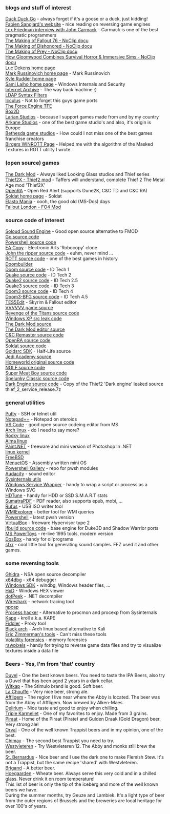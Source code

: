 
### blogs and stuff of interest
[Duck Duck Go](https://duckduckgo.com) - always forget if it's a goose or a duck, just kidding!\
[Fabien Sanglard's website](https://fabiensanglard.net/) - nice reading on reversing game engines\
[Lex Friedman interview with John Carmack](https://www.youtube.com/watch?v=I845O57ZSy4) - Carmack is one of the best pragmatic programmers\
[The Making of Fallout 76 - NoClip docu](https://youtu.be/gi8PTAJ2Hjs)\
[The Making of Dishonored - NoClip docu](https://youtu.be/wsQiKKfKxug)\
[The Making of Prey - NoClip docu](https://youtu.be/kXLxaKrcFZ0)\
[How Gloomwood Combines Survival Horror & Immersive Sims - NoClip docu](https://youtu.be/BRsWvtJSm0U)\
[Luc Dekens home page](https://www.lucd.info/)\
[Mark Russinovich home page](http://markrussinovich.com/) - Mark Russinovich\
[Kyle Rudder home page](https://www.kmruddy.com/)\
[Sami Laiho home page](https://samilaiho.com/) - Windows Internals and Security\
[Internet Archive](https://archive.org/) - The way back machine :)\
[LDAP Syntax Filters](https://social.technet.microsoft.com/wiki/contents/articles/5392.active-directory-ldap-syntax-filters.aspx)\
[Icculus](https://icculus.org/) - Not to forget this guys game ports\
[The Force Engine TFE](https://theforceengine.github.io/)\
[Box2D](https://box2d.org/)\
[Larian Studios](https://larian.com/) - because I support games made from and by my country\
[Arkane Studios](https://www.arkane-studios.com/en) - one of the best game studio's and also, it's origin is Europe\
[Bethesda game studios](https://bethesda.net/) - How could I not miss one of the best games franchise creators\
[Birgers WINROTT Page](https://www.riseofthetriad.dk/) - Helped me with the algorithm of the Masked Textures in ROTT utility I wrote.


### (open source) games
[The Dark Mod](https://www.thedarkmod.com/main/) - Always liked Looking Glass studios and Thief series\
[Thief2X - Thief2 mod](https://www.thief2x.com/) - Taffers will understand, complete Thief 2 The Metal Age mod 'Thief2X'\
[OpenRA](https://www.openra.net/) - Open Red Alert (supports Dune2K, C&C TD and C&C RA)\
[Soldat home page](https://www.soldat.pl/en/) - Soldat\
[Elasto Mania](https://elastomania.com/) - oooh, the good old (MS-Dos) days\
[Fallout London - FO4 Mod](https://fallout4london.com/)


### source code of interest
[Soloud Sound Engine](https://solhsa.com/soloud/) - Good open source alternative to FMOD\
[Go source code](https://github.com/golang/go)\
[Powershell source code](https://github.com/PowerShell/PowerShell)\
[EA Copy](https://github.com/electronicarts/EACopy) - Electronic Arts 'Robocopy' clone\
[John the ripper source code](https://github.com/openwall/john) - euhm, never mind ...\
[ROTT source code](https://github.com/videogamepreservation/rott) - one of the best games in history\
[Doombuilder](http://www.doombuilder.com/)\
[Doom source code](https://github.com/id-Software/DOOM) - ID Tech 1\
[Quake source code](https://github.com/id-Software/Quake) - ID Tech 2\
[Quake2 source code](https://github.com/id-Software/Quake-2) - ID Tech 2.5\
[Quake3 source code](https://github.com/id-Software/Quake-III-Arena) - ID Tech 3\
[Doom3 source code](https://github.com/TTimo/doom3.gpl) - ID Tech 4\
[Doom3-BFG source code](https://github.com/id-Software/DOOM-3-BFG) - ID Tech 4.5\
[TES5Edit](https://github.com/TES5Edit/TES5Edit) - Skyrim & Fallout editor\
[VVVVVV game source](https://github.com/TerryCavanagh/VVVVVV)\
[Revenge of the Titans source code](https://github.com/imaginationac/revenge-of-the-titans)\
[Windows XP src leak code](https://github.com/onein528/NT5.1)\
[The Dark Mod source](https://github.com/stgatilov/darkmod_src)\
[The Dark Mod editor source](https://github.com/codereader/DarkRadiant)\
[C&C Remaster source code](https://github.com/electronicarts/CnC_Remastered_Collection)\
[OpenRA source code](https://github.com/OpenRA/OpenRA)\
[Soldat source code](https://github.com/soldat/soldat)\
[Goldsrc SDK](https://github.com/ValveSoftware/halflife?files=1) - Half-Life source\
[Jedi Academy source](https://github.com/grayj/Jedi-Academy)\
[Homeworld original source code](https://github.com/timdetering/Homeworld)\
[NOLF source code](https://github.com/osgcc/no-one-lives-forever)\
[Super Meat Boy source code](https://github.com/danielpygo/Supermeatboy)\
[Spelunky Classic source code](https://github.com/yancharkin/SpelunkyClassicHD)\
[Dark Engine source code](https://archive.org/details/thief-src-libs) - Copy of the Thief2 'Dark engine' leaked source thief_2_service_release.7z


### general utilities
[Putty](https://www.chiark.greenend.org.uk/~sgtatham/putty/) - SSH or telnet util\
[Notepad++](https://notepad-plus-plus.org/) - Notepad on steroids\
[VS Code](https://code.visualstudio.com/) - good open source codeing editor from MS\
[Arch linux](https://archlinux.org/) - do I need to say more?\
[Rocky linux](https://rockylinux.org/)\
[Alma linux](https://almalinux.org/)\
[Paint.NET](https://www.getpaint.net/) - freeware and mini version of Photoshop in .NET\
[linux kernel](https://www.kernel.org/)\
[FreeBSD](https://www.freebsd.org/)\
[MenuetOS](https://www.menuetos.net/) - Assembly written mini OS\
[Powershell Gallery](https://www.powershellgallery.com/) - repo for pwsh modules\
[Audacity](https://www.audacityteam.org/) - sound editor\
[Sysinternals utils](https://learn.microsoft.com/en-us/sysinternals/downloads/)\
[Windows Service Wrapper](https://github.com/winsw/winsw) - handy to wrap a script or process as a Windows SVC\
[HDTune](https://www.hdtune.com/) - handy for HDD or SSD S.M.A.R.T stats\
[SumatraPDF](https://www.sumatrapdfreader.org/free-pdf-reader) - PDF reader, also supports epub, mobi, ...\
[Rufus](https://rufus.ie/en/) - USB ISO writer tool\
[WMIExplorer](https://www.ks-soft.net/hostmon.eng/wmi/index.htm) - better tool for WMI queries\
[Powershell](https://github.com/PowerShell/powershell/releases) - latest pwsh version\
[VirtualBox](https://www.virtualbox.org/) - freeware Hypervisor type 2\
[jfbuild source code](https://github.com/jonof/jfbuild) - base engine for Duke3D and Shadow Warrior ports\
[MS PowerToys](https://github.com/microsoft/PowerToys) - re-live 1995 tools, modern version\
[DosBox](https://www.dosbox.com/) - handy for ol'programs\
[sfxr](https://www.drpetter.se/project_sfxr.html) - cool little tool for generating sound samples. FEZ used it and other games.


### some reversing tools
[Ghidra](https://ghidra-sre.org/) - NSA open source decompiler\
[x64dbg](https://x64dbg.com/) - x64 debugger\
[Windows SDK](https://developer.microsoft.com/en-us/windows/downloads/windows-sdk/) - windbg, Windows header files, ...\
[HxD](https://mh-nexus.de/en/hxd/) - Windows HEX viewer\
[dotPeek](https://www.jetbrains.com/decompiler/) - .NET decompiler\
[Wireshark](https://www.wireshark.org/) - network tracing tool\
[npcap](https://npcap.com/)\
[Process hacker](https://processhacker.sourceforge.io/) - Alternative to procmon and procexp from Sysinternals\
[Kape](https://www.kroll.com/en/insights/publications/cyber/kroll-artifact-parser-extractor-kape) - kroll a.k.a. KAPE\
[Fiddler](https://www.telerik.com/fiddler) - Proxy tool\
[Black arch](https://blackarch.org/) - Arch linux based alternative to Kali\
[Eric Zimmerman's tools](https://ericzimmerman.github.io/#!index.md) - Can't miss these tools\
[Volatility forensics](https://www.volatilityfoundation.org/) - memory forensics\
[rawpixels](https://rawpixels.net/) - handy for trying to reverse game data files and try to visualize textures inside a data file



### Beers - Yes, I'm from 'that' country
[Duvel](https://www.duvel.com/) - One the best known beers. You need to taste the IPA Beers, also try a Duvel that has been aged 2 years in a dark cellar.\
[Witkap](https://www.witkap.be/) - The Stimulo brand is good. Soft beer.\
[La Chouffe](https://chouffe.com/) - Very nice beer, strong ale.\
[Affligem](https://www.affligembeer.com/) - The region I live near where the Abby is located. The beer was from the Abby of Affligem. Now brewed by Alken-Maes.\
[Delirium](https://www.delirium.be/) - Nice taste and good to enjoy when chilling.\
[Triple Karmeliet](https://tripelkarmeliet.com/en) - One of my favorites to enjoy. Made from 3 grains.\
[Piraat](https://www.vansteenberge.com/en) - Home of the Piraat (Pirate) and Gulden Draak (Gold Dragon) beer. Very strong ale!\
[Orval](https://www.orval.be/en/)  - One of the well known Trappist beers and in my opinion, one of the best.\
[Chimay](https://chimay.com/en/) - The second best Trappist you need to try.\
[Westvleteren](https://www.trappistwestvleteren.be/en) - Try Westvleteren 12. The Abby and monks still brew the beer.\
[St. Bernardus](https://www.sintbernardus.be/en) - Nice beer and I use the dark one to make Flemish Stew. It's not a Trappist, but the same recipe 'shared' with  Westvleteren.\
[Brigand](https://www.vanhonsebrouck.be/en/beers/brigand/) - A better beer.\
[Hoegaarden](https://hoegaarden.com/) - Wheate beer. Always serve this very cold and in a chilled glass. Never drink it on room temperature!\
This list of beer is only the tip of the iceberg and more of the well known beers we have.\
During the summer months, try Geuze and Lambiek. It's a light type of beer from the outer regions of Brussels and the breweries are local heritage for over 100's of years.
